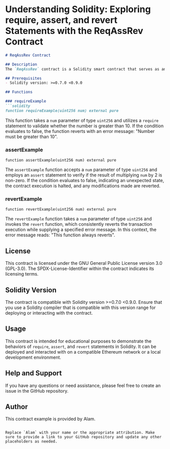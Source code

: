 # Understanding Solidity: Exploring require, assert, and revert Statements with the ReqAssRev Contract

```markdown
# ReqAssRev Contract

## Description
The `ReqAssRev` contract is a Solidity smart contract that serves as an illustrative example of the usage of `require`, `assert`, and `revert` statements in Solidity programming. It features three distinct functions that demonstrate the different behaviors of these statements.

## Prerequisites
- Solidity version: >=0.7.0 <0.9.0

## Functions

### requireExample
```solidity
function requireExample(uint256 num) external pure
```
This function takes a `num` parameter of type `uint256` and utilizes a `require` statement to validate whether the number is greater than 10. If the condition evaluates to false, the function reverts with an error message: "Number must be greater than 10".

### assertExample
```solidity
function assertExample(uint256 num) external pure
```
The `assertExample` function accepts a `num` parameter of type `uint256` and employs an `assert` statement to verify if the result of multiplying `num` by 2 is non-zero. If the condition evaluates to false, indicating an unexpected state, the contract execution is halted, and any modifications made are reverted.

### revertExample
```solidity
function revertExample(uint256 num) external pure
```
The `revertExample` function takes a `num` parameter of type `uint256` and invokes the `revert` function, which consistently reverts the transaction execution while supplying a specified error message. In this context, the error message reads: "This function always reverts".

## License
This contract is licensed under the GNU General Public License version 3.0 (GPL-3.0). The SPDX-License-Identifier within the contract indicates its licensing terms.

## Solidity Version
The contract is compatible with Solidity version >=0.7.0 <0.9.0. Ensure that you use a Solidity compiler that is compatible with this version range for deploying or interacting with the contract.

## Usage
This contract is intended for educational purposes to demonstrate the behaviors of `require`, `assert`, and `revert` statements in Solidity. It can be deployed and interacted with on a compatible Ethereum network or a local development environment.

## Help and Support
If you have any questions or need assistance, please feel free to create an issue in the GitHub repository.

## Author
This contract example is provided by Alam.

```

Replace `Alam` with your name or the appropriate attribution. Make sure to provide a link to your GitHub repository and update any other placeholders as needed.
